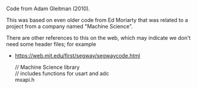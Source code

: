 Code from Adam Gleitman (2010).

This was based on even older code from Ed Moriarty that was related to a project from a company named "Machine Science".

There are other references to this on the web, which may indicate we don't need some header files; for example
- https://web.mit.edu/first/segway/segwaycode.html

   // Machine Science library   
   // includes functions for usart and adc  
   mxapi.h  
  
